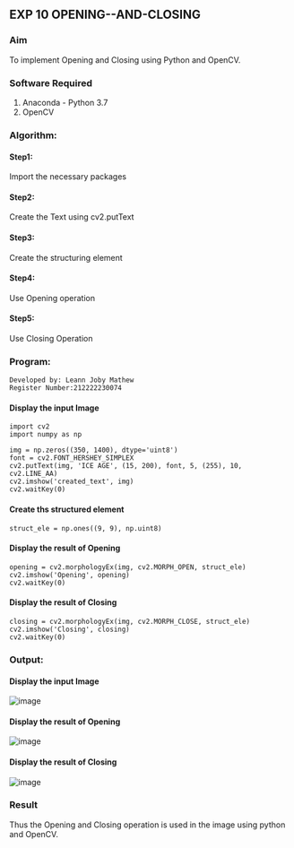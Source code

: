 ## EXP 10 OPENING--AND-CLOSING
### Aim
To implement Opening and Closing using Python and OpenCV.

### Software Required
1. Anaconda - Python 3.7
2. OpenCV
### Algorithm:
#### Step1:
Import the necessary packages
#### Step2:
Create the Text using cv2.putText
#### Step3:
Create the structuring element
#### Step4:
Use Opening operation
#### Step5:
Use Closing Operation

### Program:
```
Developed by: Leann Joby Mathew
Register Number:212222230074
```
#### Display the input Image
```
import cv2
import numpy as np
```
```
img = np.zeros((350, 1400), dtype='uint8')
font = cv2.FONT_HERSHEY_SIMPLEX
cv2.putText(img, 'ICE AGE', (15, 200), font, 5, (255), 10, cv2.LINE_AA)
cv2.imshow('created_text', img)
cv2.waitKey(0)
```
#### Create ths structured element
```
struct_ele = np.ones((9, 9), np.uint8)
```
#### Display the result of Opening
```
opening = cv2.morphologyEx(img, cv2.MORPH_OPEN, struct_ele)
cv2.imshow('Opening', opening)
cv2.waitKey(0)
```
#### Display the result of Closing
```
closing = cv2.morphologyEx(img, cv2.MORPH_CLOSE, struct_ele)
cv2.imshow('Closing', closing)
cv2.waitKey(0)
```
### Output:

#### Display the input Image
![image](https://github.com/Leann4468/OPENING--AND-CLOSING/assets/121165979/9b01c0f4-42e7-4327-bd9c-fa41e6fbb19f)

#### Display the result of Opening
![image](https://github.com/Leann4468/OPENING--AND-CLOSING/assets/121165979/5f208fb7-7cd7-40d0-8999-13b13ab99f97)

#### Display the result of Closing
![image](https://github.com/Leann4468/OPENING--AND-CLOSING/assets/121165979/5dce3dd4-774f-4ef1-9089-547aa1c2b4f8)

### Result
Thus the Opening and Closing operation is used in the image using python and OpenCV.
